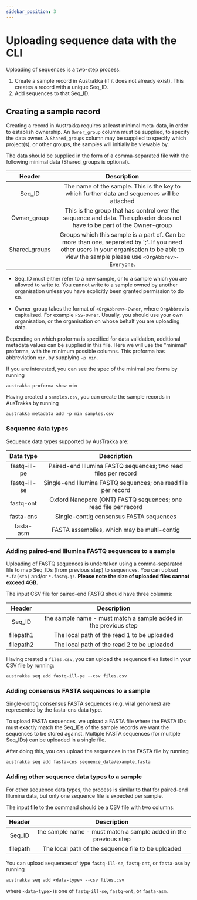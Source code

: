 ```yaml
---
sidebar_position: 3
---
```


# Uploading sequence data with the CLI

Uploading of sequences is a two-step process.

1. Create a sample record in Austrakka (if it does not already exist). This creates a record with a unique Seq_ID.
2. Add sequences to that Seq_ID.

## Creating a sample record

Creating a record in Austrakka requires at least minimal meta-data, in order to establish ownership. 
An `Owner_group` column must be supplied, to specify the data owner. 
A `Shared_groups` column may be supplied to specify which project(s), or other groups, the samples will initially be viewable by.

The data should be supplied in the form of a comma-separated file with the following minimal data 
(Shared_groups is optional).

| Header |                                                                                         Description                                                                                          |
|:---:|:--------------------------------------------------------------------------------------------------------------------------------------------------------------------------------------------:|
| Seq_ID |                                                 The name of the sample. This is the key to which further data and sequences will be attached                                                 | 
| Owner_group |                                   This is the group that has control over the sequence and data. The uploader does not have to be part of the Owner-group                                    | 
| Shared_groups | Groups which this sample is a part of. Can be more than one, separated by ';'. If you need other users in your organisation to be able to view the sample please use `<OrgAbbrev>-Everyone`. |

* Seq_ID must either refer to a new sample, or to a sample which you are allowed to write to. 
You cannot write to a sample owned by another organisation unless you have explicitly been granted permission to do so. 

* Owner_group takes the format of `<OrgAbbrev>-Owner`, where `OrgAbbrev` is capitalised. For example `FSS-Owner`. Usually, you should use your own organisation, or the organisation on whose behalf you are uploading data.

Depending on which proforma is specified for data validation, additional metadata values can be supplied in this file. Here we will use the "minimal" proforma, with the minimum possible columns. This proforma has abbreviation `min`, by supplying `-p min`.

If you are interested, you can see the spec of the minimal pro forma by running

```
austrakka proforma show min
```

Having created a `samples.csv`, you can create the sample records in AusTrakka by running 

```
austrakka metadata add -p min samples.csv
```

### Sequence data types

Sequence data types supported by AusTrakka are:

| Data type | Description |
|:---:|:---:|
| fastq-ill-pe | Paired-end Illumina FASTQ sequences; two read files per record |
| fastq-ill-se | Single-end Illumina FASTQ sequences; one read file per record |
| fastq-ont | Oxford Nanopore (ONT) FASTQ sequences; one read file per record |
| fasta-cns | Single-contig consensus FASTA sequences |
| fasta-asm | FASTA assemblies, which may be multi-contig |

### Adding paired-end Illumina FASTQ sequences to a sample

Uploading of FASTQ sequences is undertaken using a comma-separated file to map Seq_IDs (from previous step) 
to sequences. You can upload `*.fa(sta)` and/or `*.fastq.gz`. 
**Please note the size of uploaded files cannot exceed 4GB.**

The input CSV file for paired-end FASTQ should have three columns:

| Header |                           Description                            |
|:---:|:----------------------------------------------------------------:|
|Seq_ID| the sample name - must match a sample added in the previous step |
|filepath1|           The local path of the read 1 to be uploaded            |
|filepath2|           The local path of the read 2 to be uploaded            |

Having created a `files.csv`, you can upload the sequence files listed in your CSV file by running: 

```
austrakka seq add fastq-ill-pe --csv files.csv
```

### Adding consensus FASTA sequences to a sample

Single-contig consensus FASTA sequences (e.g. viral genomes) are represented by the fasta-cns data type.

To upload FASTA sequences, we upload a FASTA file where the FASTA IDs must exactly match the Seq_IDs 
of the sample records we want the sequences to be stored against. Multiple FASTA sequences (for multiple
Seq_IDs) can be uploaded in a single file.

After doing this, you can upload the sequences in the FASTA file by running
```
austrakka seq add fasta-cns sequence_data/example.fasta
```

### Adding other sequence data types to a sample

For other sequence data types, the process is similar to that for paired-end Illumina data, 
but only one sequence file is expected per sample.

The input file to the command should be a CSV file with two columns:

| Header |                           Description                            |
|:---:|:----------------------------------------------------------------:|
|Seq_ID| the sample name - must match a sample added in the previous step |
|filepath|           The local path of the sequence file to be uploaded            |

You can upload sequences of type `fastq-ill-se`, `fastq-ont`, or `fasta-asm` by running 
```
austrakka seq add <data-type> --csv files.csv
```
where `<data-type>` is one of `fastq-ill-se`, `fastq-ont`, or `fasta-asm`.
